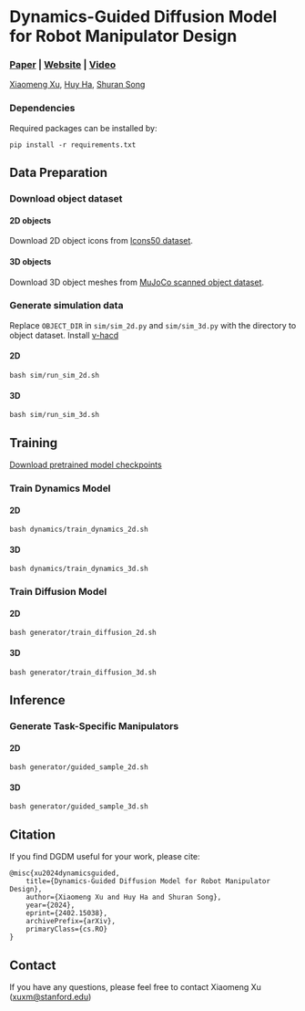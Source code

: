 # Dynamics-Guided Diffusion Model for Robot Manipulator Design

### [Paper](https://arxiv.org/abs/2402.15038) | [Website](https://dgdm-robot.github.io) | [Video](https://www.youtube.com/watch?v=0m5nTWgHULg)
[Xiaomeng Xu](https://xxm19.github.io/), [Huy Ha](https://www.cs.columbia.edu/~huy/), [Shuran Song](https://shurans.github.io/)

### Dependencies
Required packages can be installed by:
```
pip install -r requirements.txt
```

## Data Preparation

### Download object dataset
#### 2D objects
Download 2D object icons from [Icons50 dataset](https://www.kaggle.com/datasets/danhendrycks/icons50).

#### 3D objects
Download 3D object meshes from [MuJoCo scanned object dataset](https://github.com/kevinzakka/mujoco_scanned_objects).

### Generate simulation data
Replace ```OBJECT_DIR``` in ```sim/sim_2d.py``` and ```sim/sim_3d.py``` with the directory to object dataset.
Install [v-hacd](https://github.com/kmammou/v-hacd)

#### 2D
```
bash sim/run_sim_2d.sh
```
#### 3D
```
bash sim/run_sim_3d.sh
```

## Training
[Download pretrained model checkpoints](https://drive.google.com/drive/folders/1jjC6G5Qv_ZkJwTjk2mCBkSyXkZu_w5EB?usp=sharing)
### Train Dynamics Model
#### 2D
```
bash dynamics/train_dynamics_2d.sh
```
#### 3D
```
bash dynamics/train_dynamics_3d.sh
```

### Train Diffusion Model
#### 2D
```
bash generator/train_diffusion_2d.sh
```
#### 3D
```
bash generator/train_diffusion_3d.sh
```

## Inference
### Generate Task-Specific Manipulators
#### 2D
```
bash generator/guided_sample_2d.sh
```
#### 3D
```
bash generator/guided_sample_3d.sh
```

## Citation
If you find DGDM useful for your work, please cite:
```
@misc{xu2024dynamicsguided,
	title={Dynamics-Guided Diffusion Model for Robot Manipulator Design}, 
	author={Xiaomeng Xu and Huy Ha and Shuran Song},
	year={2024},
	eprint={2402.15038},
	archivePrefix={arXiv},
	primaryClass={cs.RO}
}
```


## Contact
If you have any questions, please feel free to contact Xiaomeng Xu (xuxm@stanford.edu)